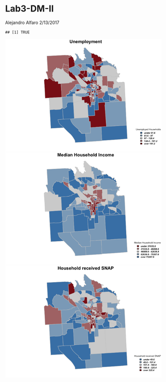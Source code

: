 Lab3-DM-II
================
Alejandro Alfaro
2/13/2017

    ## [1] TRUE

![](LAB3_DM_II_files/figure-markdown_github/unnamed-chunk-1-1.png)![](LAB3_DM_II_files/figure-markdown_github/unnamed-chunk-1-2.png)![](LAB3_DM_II_files/figure-markdown_github/unnamed-chunk-1-3.png)
